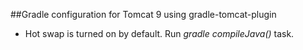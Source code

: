 ##Gradle configuration for Tomcat 9 using gradle-tomcat-plugin 

- Hot swap is turned on by default. Run _gradle compileJava()_ task.